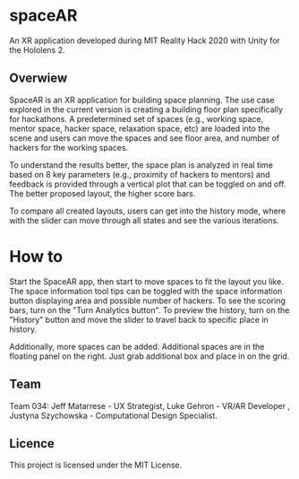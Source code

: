 # spaceAR
An XR application developed during MIT Reality Hack 2020 with Unity for the Hololens 2.

## Overwiew
SpaceAR is an XR application for building space planning. The use case explored in the current version is creating a building floor plan specifically for hackathons. A predetermined set of spaces (e.g., working space, mentor space, hacker space, relaxation space, etc) are loaded into the scene and users can move the spaces and see floor area, and number of hackers for the working spaces.

To understand the results better, the space plan is analyzed in real time based on 8 key parameters (e.g., proximity of hackers to mentors) and feedback is provided through a vertical plot that can be toggled on and off. The better proposed layout, the higher score bars.

To compare all created layouts, users can get into the history mode, where with the slider can move through all states and see the various iterations. 

# How to
Start the SpaceAR app, then start to move spaces to fit the layout you like. The space information tool tips can be toggled with the space information button displaying area and possible number of hackers. To see the scoring bars, turn on the "Turn Analytics button". To preview the history, turn on the "History" button and move the slider to travel back to specific place in history.

Additionally, more spaces can be added. Additional spaces are in the floating panel on the right. Just grab additional box and place in on the grid.

## Team
Team 034: Jeff Matarrese - UX Strategist, Luke Gehron - VR/AR Developer , Justyna Szychowska - Computational Design Specialist. 

## Licence

This project is licensed under the MIT License.

